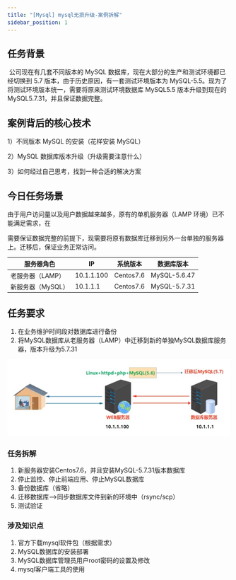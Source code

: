 ```yaml
---
title: "[Mysql] mysql无损升级-案例拆解"
sidebar_position: 1
---
```


## 任务背景

​ 公司现在有几套不同版本的 MySQL 数据库，现在大部分的生产和测试环境都已经切换到 5.7 版本，由于历史原因，有一套测试环境版本为 MySQL-5.5。现为了将测试环境版本统一，需要将原来测试环境数据库 MySQL5.5 版本升级到现在的 MySQL5.7.31，并且保证数据完整。

## 案例背后的核心技术

1）不同版本 MySQL 的安装（花样安装 MySQL）

2）MySQL 数据库版本升级（升级需要注意什么）

3）如何经过自己思考，找到一种合适的解决方案

## 今日任务场景

​由于用户访问量以及用户数据越来越多，原有的单机服务器（LAMP 环境）已不能满足需求，在

需要保证数据完整的前提下，现需要将原有数据库迁移到另外一台单独的服务器上。迁移后，保证业务正常访问。

| 服务器角色        | IP         | 系统版本  | 数据库版本   |
| ----------------- | ---------- | --------- | ------------ |
| 老服务器（LAMP）  | 10.1.1.100 | Centos7.6 | MySQL-5.6.47 |
| 新服务器（MySQL） | 10.1.1.1   | Centos7.6 | MySQL-5.7.31 |

## 任务要求

1. 在业务维护时间段对数据库进行备份
2. 将MySQL数据库从老服务器（LAMP）中迁移到新的单独MySQL数据库服务器，版本升级为5.7.31

![imageassets](assets/1.JPG)

### 任务拆解

1. 新服务器安装Centos7.6，并且安装MySQL-5.7.31版本数据库
2. 停止监控、停止前端应用、停止MySQL数据库
3. 备份数据库（省略）
4. 迁移数据库——>同步数据库文件到新的环境中（rsync/scp）
5. 测试验证

### 涉及知识点

1. 官方下载mysql软件包（根据需求）
2. MySQL数据库的安装部署
3. MySQL数据库管理员用户root密码的设置及修改
4. mysql客户端工具的使用
